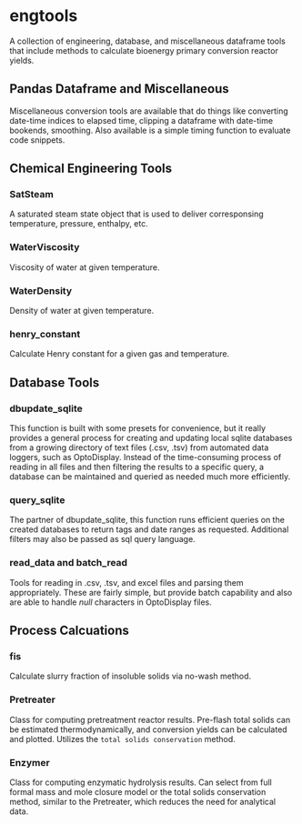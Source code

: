 # engtools
A collection of engineering, database, and miscellaneous dataframe tools that include methods to calculate bioenergy primary conversion reactor yields.

## Pandas Dataframe and Miscellaneous
Miscellaneous conversion tools are available that do things like converting date-time indices to elapsed time, clipping a dataframe with date-time bookends, smoothing. Also available is a simple timing function to evaluate code snippets.

## Chemical Engineering Tools
### SatSteam
A saturated steam state object that is used to deliver corresponsing temperature, pressure, enthalpy, etc.

### WaterViscosity
Viscosity of water at given temperature.

### WaterDensity
Density of water at given temperature.

### henry_constant
Calculate Henry constant for a given gas and temperature.

## Database Tools
### dbupdate_sqlite
This function is built with some presets for convenience, but it really provides a general process for creating and updating local sqlite databases from a growing directory of text files (.csv, .tsv) from automated data loggers, such as OptoDisplay. Instead of the time-consuming process of reading in all files and then filtering the results to a specific query, a database can be maintained and queried as needed much more efficiently.

### query_sqlite
The partner of dbupdate_sqlite, this function runs efficient queries on the created databases to return tags and date ranges as requested. Additional filters may also be passed as sql query language.

### read_data and batch_read
Tools for reading in .csv, .tsv, and excel files and parsing them appropriately. These are fairly simple, but provide batch capability and also are able to handle *null* characters in OptoDisplay files.

## Process Calcuations
### fis
Calculate slurry fraction of insoluble solids via no-wash method.

### Pretreater
Class for computing pretreatment reactor results. Pre-flash total solids can be estimated thermodynamically, and conversion yields can be calculated and plotted. Utilizes the `total solids conservation` method.

### Enzymer
Class for computing enzymatic hydrolysis results. Can select from full formal mass and mole closure model or the total solids conservation method, similar to the Pretreater, which reduces the need for analytical data.
